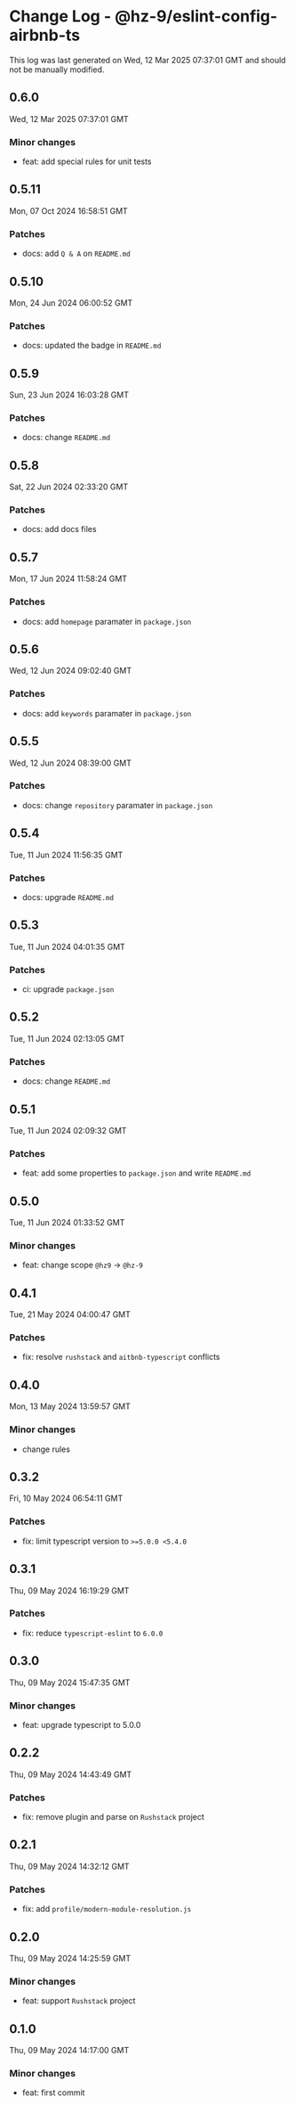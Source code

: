 # Change Log - @hz-9/eslint-config-airbnb-ts

This log was last generated on Wed, 12 Mar 2025 07:37:01 GMT and should not be manually modified.

## 0.6.0
Wed, 12 Mar 2025 07:37:01 GMT

### Minor changes

- feat: add special rules for unit tests

## 0.5.11
Mon, 07 Oct 2024 16:58:51 GMT

### Patches

- docs: add `Q & A` on `README.md`

## 0.5.10
Mon, 24 Jun 2024 06:00:52 GMT

### Patches

- docs: updated the badge in `README.md`

## 0.5.9
Sun, 23 Jun 2024 16:03:28 GMT

### Patches

- docs: change `README.md`

## 0.5.8
Sat, 22 Jun 2024 02:33:20 GMT

### Patches

- docs: add docs files

## 0.5.7
Mon, 17 Jun 2024 11:58:24 GMT

### Patches

- docs: add `homepage` paramater in `package.json`

## 0.5.6
Wed, 12 Jun 2024 09:02:40 GMT

### Patches

- docs: add `keywords` paramater in `package.json`

## 0.5.5
Wed, 12 Jun 2024 08:39:00 GMT

### Patches

- docs: change `repository` paramater in `package.json`

## 0.5.4
Tue, 11 Jun 2024 11:56:35 GMT

### Patches

- docs: upgrade `README.md`

## 0.5.3
Tue, 11 Jun 2024 04:01:35 GMT

### Patches

- ci: upgrade `package.json`

## 0.5.2
Tue, 11 Jun 2024 02:13:05 GMT

### Patches

- docs: change `README.md`

## 0.5.1
Tue, 11 Jun 2024 02:09:32 GMT

### Patches

- feat: add some properties to `package.json` and write `README.md`

## 0.5.0
Tue, 11 Jun 2024 01:33:52 GMT

### Minor changes

- feat: change scope `@hz9` -> `@hz-9`

## 0.4.1
Tue, 21 May 2024 04:00:47 GMT

### Patches

- fix: resolve `rushstack` and `aitbnb-typescript` conflicts

## 0.4.0
Mon, 13 May 2024 13:59:57 GMT

### Minor changes

- change rules

## 0.3.2
Fri, 10 May 2024 06:54:11 GMT

### Patches

- fix: limit typescript version to `>=5.0.0 <5.4.0`

## 0.3.1
Thu, 09 May 2024 16:19:29 GMT

### Patches

- fix: reduce `typescript-eslint` to `6.0.0`

## 0.3.0
Thu, 09 May 2024 15:47:35 GMT

### Minor changes

- feat: upgrade typescript to 5.0.0

## 0.2.2
Thu, 09 May 2024 14:43:49 GMT

### Patches

- fix: remove plugin and parse on `Rushstack` project

## 0.2.1
Thu, 09 May 2024 14:32:12 GMT

### Patches

- fix: add `profile/modern-module-resolution.js`

## 0.2.0
Thu, 09 May 2024 14:25:59 GMT

### Minor changes

- feat: support `Rushstack` project

## 0.1.0
Thu, 09 May 2024 14:17:00 GMT

### Minor changes

- feat: first commit

